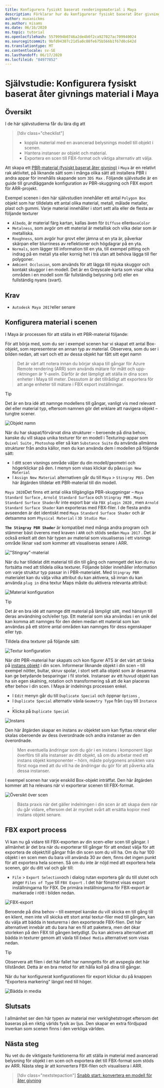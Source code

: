 ```yaml
---
title: Konfigurera fysiskt baserat renderingsmaterial i Maya
description: Förklarar hur du konfigurerar fysiskt baserat åter givnings material i Maya och exporterar det till FBX-format
author: muxanickms
ms.author: misams
ms.date: 06/16/2020
ms.topic: tutorial
ms.openlocfilehash: 5579994b0746a2de4b0f2ca927027ac709940024
ms.sourcegitcommit: 9bfd94307c21d5a0c08fe675b566b1f67d0c642d
ms.translationtype: MT
ms.contentlocale: sv-SE
ms.lasthandoff: 06/17/2020
ms.locfileid: "84977852"
---
```

# <a name="tutorial-setting-up-physically-based-rendering-materials-in-maya"></a>Självstudie: Konfigurera fysiskt baserat åter givnings material i Maya

## <a name="overview"></a>Översikt
I de här självstudierna får du lära dig att

> [!div class="checklist"]
>
> * koppla material med en avancerad belysnings modell till objekt i scenen.
> * Hantera instanser av objekt och material.
> * Exportera en scen till FBX-format och viktiga alternativ att välja.

Att skapa ett [PBR-material (fysiskt baserat åter givning)](../../overview/features/pbr-materials.md) i `Maya` är en relativt rak aktivitet, på liknande sätt som i många olika sätt att installera PBR i andra appar för innehålls skapande som `3DS Max` . Följande självstudie är en guide till grundläggande konfiguration av PBR-skuggning och FBX export för ARR-projekt. 

Exempel scenen i den här självstudien innehåller ett antal `Polygon Box` objekt som har tilldelats ett antal olika material, metall, målade metaller, plast och gummi. Varje material innehåller i stort sett alla eller de flesta av följande texturer 

* `Albedo`, är material färg kartan, kallas även för `Diffuse` eller`BaseColor`
* `Metalness`, som avgör om ett material är metallisk och vilka delar som är metalliska. 
* `Roughness`, som avgör hur grovt eller jämna ut en yta är, påverkar skärpan eller blurriness av reflektioner och högdagrar på en yta.
* `Normals`, som lägger till information till en yta, till exempel pitting och indrag på en metall yta eller kornig het i trä utan att behöva lägga till fler polygoner.
* `Ambient Occlusion`, som används för att lägga till mjuka skuggor och kontakt skuggor i en modell. Det är en Greyscale-karta som visar vilka områden i en modell som får fullständig belysning (vit) eller en fullständig nyans (svart). 

## <a name="prerequisites"></a>Krav
* `Autodesk Maya 2017`eller senare

## <a name="setting-up-materials-in-the-scene"></a>Konfigurera material i scenen
I Maya är processen för att ställa in ett PBR-material följande:

För att börja med, som du ser i exempel scenen har vi skapat ett antal Box-objekt, som representerar en annan typ av material. Observera, som du ser i bilden nedan, att vart och ett av dessa objekt har fått sitt eget namn 

> Det är värt att notera innan du börjar skapa till gångar för Azure Remote rendering (ARR) som används mätare för mått och upp-riktningen är Y-axeln. Därför är det lämpligt att ställa in dina scen enheter i Maya till meter. Dessutom är det tillrådligt att exportera för att ange enheter till mätare i FBX export inställningar. 

> [!TIP]
Det är en bra idé att namnge modellens till gångar, vanligt vis med relevant del eller material typ, eftersom namnen gör det enklare att navigera objekt – tungtre scener.

![Objekt namn](media/object-names.jpg)

När du har skapat/förvärvat dina strukturer – beroende på dina behov, kanske du vill skapa unika texturer för en modell i Texturing-appar som `Quixel Suite` , `Photoshop` eller så kan `Substance Suite` du använda allmänna strukturer från andra källor, men du kan använda dem i modellen på följande sätt:

* I ditt scen visnings område väljer du din modell/geometri och högerklickar på den. I menyn som visas klickar du på`Assign New Material`
* I `Assign New Material` alternativen går du till `Maya` > `Stingray PBS` . Den här åtgärden tilldelar ett PBR-material till din modell. 

`Maya 2020`Det finns ett antal olika tillgängliga PBR-skuggningar – `Maya Standard Surface` , `Arnold Standard Surface` och `Stingray PBR` . `Maya Standard Surface Shader`Är inte export bar via `FBX plugin 2020` , men `Arnold Standard Surface Shader` kan exporteras med FBX-filer. I de flesta andra avseenden är det identiskt med `Maya Standard Surface Shader` och är detsamma som `Physical Material` i `3D Studio Max` .

**`The Stingray PBR Shader`** är kompatibel med många andra program och stämmer bäst överens med kraven i `ARR` och stöds sedan `Maya 2017` . Det är också enkelt att den här typen av material som visualiseras i ett visnings område liknar vad som kommer att visualiseras senare i ARR.

!["Stingray"-material](media/stingray-material.jpg)

När du har tilldelat ditt material till din till gång och namngett det kan du nu fortsätta med att tilldela olika texturer. Följande bilder innehåller information om varje struktur typ passar in i PBR-materialet. Med `Stingray PBR` materialet kan du välja vilka attribut du kan aktivera, så innan du kan använda `plug in` dina textur Maps måste du aktivera relevanta attribut: 

![Material konfiguration](media/material-setup.jpg)

> [!TIP]
Det är en bra idé att namnge ditt material på lämpligt sätt, med hänsyn till deras användning och/eller typ. Ett material som ska användas i en unik del kan komma att namnges för den delen medan ett material som kan användas på ett större antal områden kan namnges för dess egenskaper eller typ.

Tilldela dina texturer på följande sätt:

![Textur konfiguration](media/texture-setup.jpg)

När ditt PBR-material har skapats och kon figurer ATS är det värt att tänka på [instans objekt](../../how-tos/conversion/configure-model-conversion.md#instancing) i din scen. Informerar liknande objekt i din scen – till exempel nötter, bultar, skruv spolar, i stort sett alla objekt som är desamma kan ge betydande besparingar i fil storlek. Instanser av ett huvud objekt kan ha sin egen skalning, rotation och transformering så att de kan placeras efter behov i din scen. I Maya är indelnings processen enkel.

* I `Edit` menyn går du till `Duplicate Special` och öppnar `Options` , 
* I `Duplicate Special` alternativ växla `Geometry Type` från `Copy` till `Instance` , 
* Klicka på `Duplicate Special`

![Instans](media/instancing.jpg)

Den här åtgärden skapar en instans av objektet som kan flyttas roterat eller skalas oberoende av dess överordnade och andra instanser av den överordnade. 
>Men eventuella ändringar som du gör i en instans i komponent läge överförs till alla instanser av ditt objekt, så om du arbetar med ett instans objekt komponenter – hörn, måste polygonens ansikten vara först noga med att du vill ha de ändringar du gör för att påverka alla dessa instanser.

I exempel scenen har varje enskild Box-objekt inträffat. Den här åtgärden kommer att ha relevans när vi exporterar scenen till FBX-format.

![Översikt över scen](media/scene-overview.jpg)

>Bästa praxis när det gäller indelningen i din scen är att skapa dem när du går vidare, eftersom det är mycket svårt att ersätta kopior med instans objekt senare. 

## <a name="fbx-export-process"></a>FBX export process

Vi kan nu gå vidare till FBX-exporten av din scen-eller scen till gångar. I allmänhet är det bra när du exporterar till gångar för att endast välja för att exportera de objekt/till gångar från din scen som du vill ha. Om du har 100 objekt i en scen men du bara vill använda 30 av dem, finns det ingen punkt för att exportera hela scenen. Så om du inte är nöjd med att exportera hela scenen, gör du ditt val och går till:

* `File` > `Export Selection`och i dialog rutan exportera går du till slutet och anger `Files of Type` till `FBX Export` . I det här fönstret visas export inställningarna för FBX. De primära inställningarna för FBX-export är markerade i rött i bilden nedan.

![FBX-export](media/FBX-exporting.jpg)

Beroende på dina behov – till exempel kanske du vill skicka en till gång till en klient, men inte vill skicka ett stort antal textur-filer med till gången, kan du välja att bädda in texturerna i den exporterade FBX-filen. Det här alternativet innebär att du bara har en fil att paketera, men det ökar storleken på den FBX till gången betydligt. Du kan aktivera alternativet att bädda in texturer genom att växla till `Embed Media` alternativet som visas nedan.

> [!TIP]
> Observera att filen i det här fallet har namngetts för att avspegla det här tillståndet. Detta är en bra metod för att hålla koll på dina till gångar. 

När du har konfigurerat konfigurationen för export klickar du på knappen "Exportera markering" längst ned till höger.

![Bädda in media](media/embedding-media.jpg)

## <a name="conclusion"></a>Slutsats

I allmänhet ser den här typen av material mer verklighetstroget eftersom det baseras på en riktig världs fysik av ljus. Den skapar en extra fördjupad inverkan som scenen finns i den verkliga världen.

## <a name="next-steps"></a>Nästa steg

Nu vet du de viktigaste funktionerna för att ställa in material med avancerad belysning för objekt i en scen och exportera det till FBX-format som stöds av ARR. Nästa steg är att konvertera FBX-filen och visualisera i ARR.

> [!div class="nextstepaction"]
> [Snabb start: konvertera en modell för åter givning](../../quickstarts\convert-model.md)